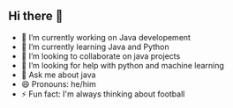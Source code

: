## Hi there 👋



- 🔭 I’m currently working on Java developement 
- 🌱 I’m currently learning Java and Python
- 👯 I’m looking to collaborate on java projects
- 🤔 I’m looking for help with python and machine learning
- 💬 Ask me about java
- 😄 Pronouns: he/him
- ⚡ Fun fact: I'm always thinking about football 

